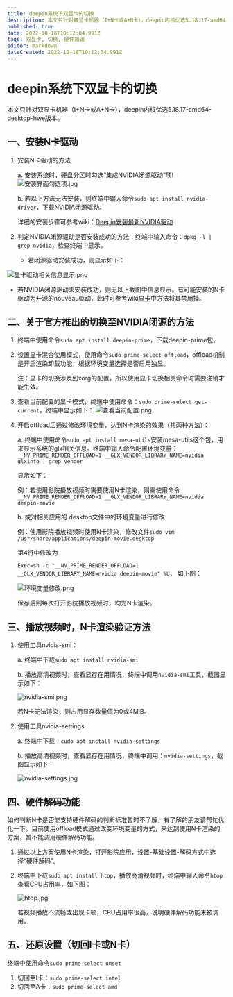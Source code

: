 ```yaml
---
title: deepin系统下双显卡的切换
description: 本文只针对双显卡机器（I+N卡或A+N卡），deepin内核优选5.18.17-amd64-desktop-hwe版本
published: true
date: 2022-10-18T10:12:04.991Z
tags: 双显卡, 切换, 硬件加速
editor: markdown
dateCreated: 2022-10-18T10:12:04.991Z
---
```


# deepin系统下双显卡的切换

本文只针对双显卡机器（I+N卡或A+N卡），deepin内核优选5.18.17-amd64-desktop-hwe版本。

## 一、安装N卡驱动

1. 安装N卡驱动的方法

   a. 安装系统时，硬盘分区时勾选“集成NVIDIA闭源驱动”项!
   ![安装界面勾选项.jpg](/for_trans/切换显卡/安装界面勾选项.jpg)

    b. 若以上方法无法安装，则终端中输入命令`sudo apt install nvidia-driver`，下载NVIDIA闭源驱动。

   详细的安装步骤可参考wiki：[Deepin安装最新NVIDIA驱动](https://wiki.deepin.org/zh/05_%E6%8C%89%E7%A1%AC%E4%BB%B6%E7%9F%A5%E8%AF%86%E7%82%B9%E5%88%92%E5%88%86/01_%E7%94%B5%E8%84%91%E9%87%8D%E5%90%AF%E5%8F%AF%E7%94%A8%E7%9A%84%E7%A1%AC%E4%BB%B6/02_%E5%85%B3%E4%BA%8E%E6%98%BE%E5%8D%A1/Deepin%E5%AE%89%E8%A3%85%E6%9C%80%E6%96%B0NVIDIA%E9%A9%B1%E5%8A%A8 )

2. 判定NVIDIA闭源驱动是否安装成功的方法：终端中输入命令：`dpkg -l | grep nvidia`，检查终端中显示。

   - 若闭源驱动安装成功，则显示如下：

 ![显卡驱动相关信息显示.png](/for_trans/切换显卡/显卡驱动相关信息显示.png)

   - 若NVIDIA闭源驱动未安装成功，则无以上截图中信息显示。有可能安装的N卡驱动为开源的nouveau驱动，此时可参考wiki[显卡](https://wiki.deepin.org/zh/05_%E6%8C%89%E7%A1%AC%E4%BB%B6%E7%9F%A5%E8%AF%86%E7%82%B9%E5%88%92%E5%88%86/01_%E7%94%B5%E8%84%91%E9%87%8D%E5%90%AF%E5%8F%AF%E7%94%A8%E7%9A%84%E7%A1%AC%E4%BB%B6/02_%E5%85%B3%E4%BA%8E%E6%98%BE%E5%8D%A1/%E6%98%BE%E5%8D%A1)中方法将其禁用掉。

   ## 二、关于官方推出的切换至NVIDIA闭源的方法

   1. 终端中使用命令`sudo apt install deepin-prime`，下载deepin-prime包。

   2. 设置显卡混合使用模式，使用命令`sudo prime-select offload`，offload机制是开启渲染卸载功能，根据环境变量选择是否启用独显。

      注：显卡的切换涉及到xorg的配置，所以使用显卡切换相关命令时需要注销才能生效。

   3. 查看当前配置的显卡模式，终端中使用命令：`sudo prime-select get-current`，终端中显示如下：
      ![查看当前配置.png](/for_trans/切换显卡/查看当前配置.png)

   4. 开启offload后通过修改环境变量，达到N卡渲染的效果（共两种方法）：

      a. 终端中使用命令`sudo apt install mesa-utils`安装mesa-utils这个包，用来显示系统的glx相关信息。终端中输入命令配置环境变量：` __NV_PRIME_RENDER_OFFLOAD=1 __GLX_VENDOR_LIBRARY_NAME=nvidia glxinfo | grep vendor`

      显示如下：

    
      例：若使用影院播放视频时需要使用N卡渲染，则需使用命令`__NV_PRIME_RENDER_OFFLOAD=1 __GLX_VENDOR_LIBRARY_NAME=nvidia deepin-movie`

      b. 或对相关应用的.desktop文件中的环境变量进行修改

      例：使用影院播放视频时使用N卡渲染，修改文件`sudo vim /usr/share/applications/deepin-movie.desktop`

      第4行中修改为

      ```Exec=sh -c "__NV_PRIME_RENDER_OFFLOAD=1 __GLX_VENDOR_LIBRARY_NAME=nvidia deepin-movie" %U```， 如下图：

      ![环境变量修改.png](/for_trans/切换显卡/环境变量修改.png)

      保存后则每次打开影院播放视频时，均为N卡渲染。

## 三、播放视频时，N卡渲染验证方法

1. 使用工具nvidia-smi：

   a. 终端中下载`sudo apt install nvidia-smi`

   b. 播放高清视频时，查看显存在用情况，终端中调用`nvidia-smi`工具，截图显示如下：

   ![nvidia-smi.png](/for_trans/切换显卡/nvidia-smi.png)

   若N卡无法渲染，则占用显存数量值为0或4MiB。

2. 使用工具nvidia-settings

   a. 终端中下载：`sudo apt install nvidia-settings`

   b. 播放高清视频时，查看显存在用情况，终端中调用：`nvidia-settings`，截图显示如下：

   ![nvidia-settings.jpg](/for_trans/切换显卡/nvidia-settings.jpg)

## 四、硬件解码功能

如何判断N卡是否能支持硬件解码的判断标准暂时不了解，有了解的朋友请帮忙优化一下。目前使用offload模式通过改变环境变量的方式，来达到使用N卡渲染的方案，暂不能调用硬件解码功能。

1. 通过以上方案使用N卡渲染，打开影院应用，设置-基础设置-解码方式中选择“硬件解码”。

2. 终端中下载`sudo apt install htop`，播放高清视频时，终端中输入命令`htop`查看CPU占用率，如下图：

   ![htop.jpg](/for_trans/切换显卡/htop.jpg)

   若视频播放不流畅或出现卡顿，CPU占用率很高，说明硬件解码功能未被调用。

## 五、还原设置（切回I卡或N卡）

终端中使用命令`sudo prime-select unset`

1. 切回至I卡：`sudo prime-select intel`
2. 切回至A卡：`sudo prime-select amd`
